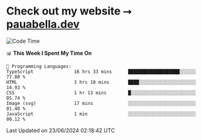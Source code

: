 # Check out my website ⭢ [pauabella.dev](https://pauabella.dev)

<!--START_SECTION:waka-->
![Code Time](http://img.shields.io/badge/Code%20Time-3%2C490%20hrs%2017%20mins-blue)

📊 **This Week I Spent My Time On** 

```text
💬 Programming Languages: 
TypeScript               16 hrs 33 mins      ███████████████████░░░░░░   77.80 % 
HTML                     3 hrs 10 mins       ████░░░░░░░░░░░░░░░░░░░░░   14.93 % 
CSS                      1 hr 13 mins        █░░░░░░░░░░░░░░░░░░░░░░░░   05.74 % 
Image (svg)              17 mins             ░░░░░░░░░░░░░░░░░░░░░░░░░   01.40 % 
JavaScript               1 min               ░░░░░░░░░░░░░░░░░░░░░░░░░   00.12 % 
```


 Last Updated on 23/06/2024 02:18:42 UTC
<!--END_SECTION:waka-->
